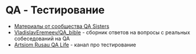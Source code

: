 # QA - Тестирование

- [Материалы от сообщества QA Sisters](https://docs.google.com/spreadsheets/d/1jfC3vrW1NFAZz91Xp7rL4RqFhVoSJTBbbSs0JHiu0eg/edit?usp=sharing)
- [VladislavEremeev/QA_bible](https://github.com/VladislavEremeev/QA_bible) - сборник ответов на вопросы с реальных собеседований на QA
- [Artsiom Rusau QA Life](https://www.youtube.com/@rusau) - канал про тестирование
